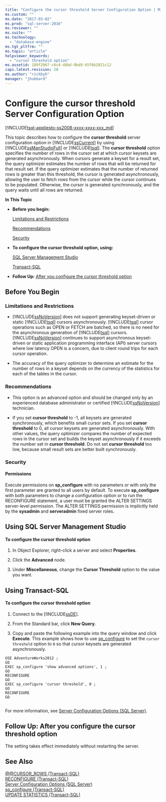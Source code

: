 ```yaml
---
title: "Configure the cursor threshold Server Configuration Option | Microsoft Docs"
ms.custom: ""
ms.date: "2017-03-02"
ms.prod: "sql-server-2016"
ms.reviewer: ""
ms.suite: ""
ms.technology: 
  - "database-engine"
ms.tgt_pltfrm: ""
ms.topic: "article"
helpviewer_keywords: 
  - "cursor threshold option"
ms.assetid: 189f2067-c6c4-48bd-9bd9-65f6b2021c12
caps.latest.revision: 28
ms.author: "rickbyh"
manager: "jhubbard"
---
```

# Configure the cursor threshold Server Configuration Option
[!INCLUDE[tsql-appliesto-ss2008-xxxx-xxxx-xxx_md](../../../database-engine/configure/windows/includes/tsql-appliesto-ss2008-xxxx-xxxx-xxx-md.md)]

  This topic describes how to configure the **cursor threshold** server configuration option in [!INCLUDE[ssCurrent](../../../advanced-analytics/r-services/includes/sscurrent-md.md)] by using [!INCLUDE[ssManStudioFull](../../../advanced-analytics/r-services/includes/ssmanstudiofull-md.md)] or [!INCLUDE[tsql](../../../advanced-analytics/r-services/includes/tsql-md.md)]. The **cursor threshold** option specifies the number of rows in the cursor set at which cursor keysets are generated asynchronously. When cursors generate a keyset for a result set, the query optimizer estimates the number of rows that will be returned for that result set. If the query optimizer estimates that the number of returned rows is greater than this threshold, the cursor is generated asynchronously, allowing the user to fetch rows from the cursor while the cursor continues to be populated. Otherwise, the cursor is generated synchronously, and the query waits until all rows are returned.  
  
 **In This Topic**  
  
-   **Before you begin:**  
  
     [Limitations and Restrictions](#Restrictions)  
  
     [Recommendations](#Recommendations)  
  
     [Security](#Security)  
  
-   **To configure the cursor threshold option, using:**  
  
     [SQL Server Management Studio](#SSMSProcedure)  
  
     [Transact-SQL](#TsqlProcedure)  
  
-   **Follow Up:**  [After you configure the cursor threshold option](#FollowUp)  
  
##  <a name="BeforeYouBegin"></a> Before You Begin  
  
###  <a name="Restrictions"></a> Limitations and Restrictions  
  
-   [!INCLUDE[ssNoVersion](../../../advanced-analytics/r-services/includes/ssnoversion-md.md)] does not support generating keyset-driven or static [!INCLUDE[tsql](../../../advanced-analytics/r-services/includes/tsql-md.md)] cursors asynchronously. [!INCLUDE[tsql](../../../advanced-analytics/r-services/includes/tsql-md.md)] cursor operations such as OPEN or FETCH are batched, so there is no need for the asynchronous generation of [!INCLUDE[tsql](../../../advanced-analytics/r-services/includes/tsql-md.md)] cursors. [!INCLUDE[ssNoVersion](../../../advanced-analytics/r-services/includes/ssnoversion-md.md)] continues to support asynchronous keyset-driven or static application programming interface (API) server cursors where low latency OPEN is a concern, due to client round trips for each cursor operation.  
  
-   The accuracy of the query optimizer to determine an estimate for the number of rows in a keyset depends on the currency of the statistics for each of the tables in the cursor.  
  
###  <a name="Recommendations"></a> Recommendations  
  
-   This option is an advanced option and should be changed only by an experienced database administrator or certified [!INCLUDE[ssNoVersion](../../../advanced-analytics/r-services/includes/ssnoversion-md.md)] technician.  
  
-   If you set **cursor threshold** to -1, all keysets are generated synchronously, which benefits small cursor sets. If you set **cursor threshold** to 0, all cursor keysets are generated asynchronously. With other values, the query optimizer compares the number of expected rows in the cursor set and builds the keyset asynchronously if it exceeds the number set in **cursor threshold**. Do not set **cursor threshold** too low, because small result sets are better built synchronously.  
  
###  <a name="Security"></a> Security  
  
####  <a name="Permissions"></a> Permissions  
 Execute permissions on **sp_configure** with no parameters or with only the first parameter are granted to all users by default. To execute **sp_configure** with both parameters to change a configuration option or to run the RECONFIGURE statement, a user must be granted the ALTER SETTINGS server-level permission. The ALTER SETTINGS permission is implicitly held by the **sysadmin** and **serveradmin** fixed server roles.  
  
##  <a name="SSMSProcedure"></a> Using SQL Server Management Studio  
  
#### To configure the cursor threshold option  
  
1.  In Object Explorer, right-click a server and select **Properties**.  
  
2.  Click the **Advanced** node.  
  
3.  Under **Miscellaneous**, change the **Cursor Threshold** option to the value you want.  
  
##  <a name="TsqlProcedure"></a> Using Transact-SQL  
  
#### To configure the cursor threshold option  
  
1.  Connect to the [!INCLUDE[ssDE](../../../analysis-services/instances/install/windows/includes/ssde-md.md)].  
  
2.  From the Standard bar, click **New Query**.  
  
3.  Copy and paste the following example into the query window and click **Execute**. This example shows how to use [sp_configure](../../../relational-databases/system-stored-procedures/sp-configure-transact-sql.md) to set the `cursor threshold` option to `0` so that cursor keysets are generated asynchronously.  
  
```tsql  
USE AdventureWorks2012 ;  
GO  
EXEC sp_configure 'show advanced options', 1 ;  
GO  
RECONFIGURE  
GO  
EXEC sp_configure 'cursor threshold', 0 ;  
GO  
RECONFIGURE  
GO  
  
```  
  
 For more information, see [Server Configuration Options &#40;SQL Server&#41;](../../../database-engine/configure/windows/server-configuration-options-sql-server.md).  
  
##  <a name="FollowUp"></a> Follow Up: After you configure the cursor threshold option  
 The setting takes effect immediately without restarting the server.  
  
## See Also  
 [@@CURSOR_ROWS &#40;Transact-SQL&#41;](../../../t-sql/functions/cursor-rows-transact-sql.md)   
 [RECONFIGURE &#40;Transact-SQL&#41;](../../../t-sql/language-elements/reconfigure-transact-sql.md)   
 [Server Configuration Options &#40;SQL Server&#41;](../../../database-engine/configure/windows/server-configuration-options-sql-server.md)   
 [sp_configure &#40;Transact-SQL&#41;](../../../relational-databases/system-stored-procedures/sp-configure-transact-sql.md)   
 [UPDATE STATISTICS &#40;Transact-SQL&#41;](../../../t-sql/statements/update-statistics-transact-sql.md)  
  
  